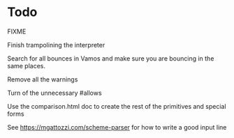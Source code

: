 # Todo

FIXME

Finish trampolining the interpreter

Search for all bounces in Vamos and make sure you are bouncing in the same places.

Remove all the warnings

Turn of the unnecessary #allows

Use the comparison.html doc to create the rest of the primitives and special forms

See https://mgattozzi.com/scheme-parser for how to write a good input line